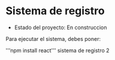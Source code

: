 <h1>Sistema de registro </h1>

- Estado del proyecto: En construccion

Para ejecutar el sistema, debes poner:

'''npm install react'''
sistema de registro 2
